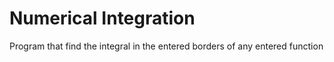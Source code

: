 # Numerical Integration

 Program that find the integral in the entered borders of any entered function
